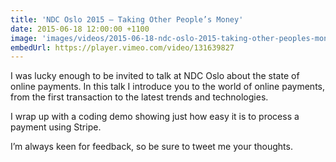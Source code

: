 ```yaml
---
title: 'NDC Oslo 2015 – Taking Other People’s Money'
date: 2015-06-18 12:00:00 +1100
image: 'images/videos/2015-06-18-ndc-oslo-2015-taking-other-peoples-money.jpg'
embedUrl: https://player.vimeo.com/video/131639827
---
```


I was lucky enough to be invited to talk at NDC Oslo about the state of online payments. In this talk I introduce you to the world of online payments, from the first transaction to the latest trends and technologies.

I wrap up with a coding demo showing just how easy it is to process a payment using Stripe.

I’m always keen for feedback, so be sure to tweet me your thoughts.
